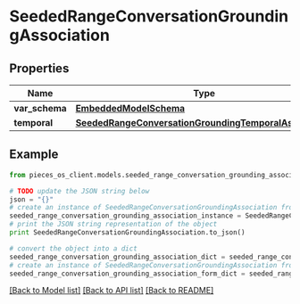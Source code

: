 # SeededRangeConversationGroundingAssociation


## Properties
Name | Type | Description | Notes
------------ | ------------- | ------------- | -------------
**var_schema** | [**EmbeddedModelSchema**](EmbeddedModelSchema.md) |  | [optional] 
**temporal** | [**SeededRangeConversationGroundingTemporalAssociation**](SeededRangeConversationGroundingTemporalAssociation.md) |  | [optional] 

## Example

```python
from pieces_os_client.models.seeded_range_conversation_grounding_association import SeededRangeConversationGroundingAssociation

# TODO update the JSON string below
json = "{}"
# create an instance of SeededRangeConversationGroundingAssociation from a JSON string
seeded_range_conversation_grounding_association_instance = SeededRangeConversationGroundingAssociation.from_json(json)
# print the JSON string representation of the object
print SeededRangeConversationGroundingAssociation.to_json()

# convert the object into a dict
seeded_range_conversation_grounding_association_dict = seeded_range_conversation_grounding_association_instance.to_dict()
# create an instance of SeededRangeConversationGroundingAssociation from a dict
seeded_range_conversation_grounding_association_form_dict = seeded_range_conversation_grounding_association.from_dict(seeded_range_conversation_grounding_association_dict)
```
[[Back to Model list]](../README.md#documentation-for-models) [[Back to API list]](../README.md#documentation-for-api-endpoints) [[Back to README]](../README.md)


